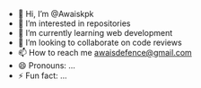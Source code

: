 - 👋 Hi, I’m @Awaiskpk
- 👀 I’m interested in repositories
- 🌱 I’m currently learning web development
- 💞️ I’m looking to collaborate on code reviews
- 📫 How to reach me awaisdefence@gmail.com
- 😄 Pronouns: ...
- ⚡ Fun fact: ...

<!---
Awaiskpk/Awaiskpk is a ✨ special ✨ repository because its `README.md` (this file) appears on your GitHub profile.
You can click the Preview link to take a look at your changes.
--->
